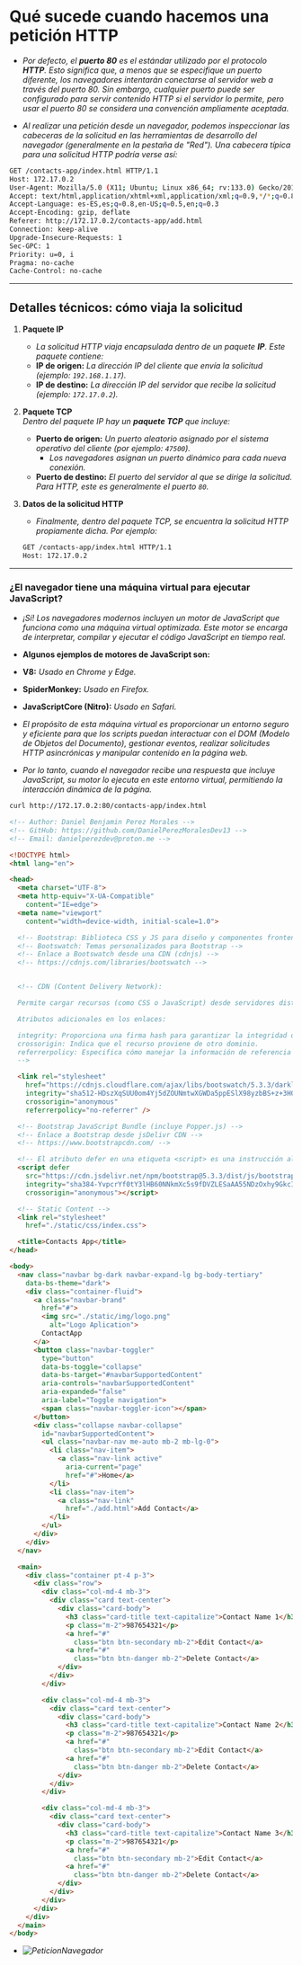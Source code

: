 
# **Qué sucede cuando hacemos una petición HTTP**

- *Por defecto, el **puerto 80** es el estándar utilizado por el protocolo **HTTP**. Esto significa que, a menos que se especifique un puerto diferente, los navegadores intentarán conectarse al servidor web a través del puerto 80. Sin embargo, cualquier puerto puede ser configurado para servir contenido HTTP si el servidor lo permite, pero usar el puerto 80 se considera una convención ampliamente aceptada.*

- *Al realizar una petición desde un navegador, podemos inspeccionar las cabeceras de la solicitud en las herramientas de desarrollo del navegador (generalmente en la pestaña de "Red"). Una cabecera típica para una solicitud HTTP podría verse así:*

```bash
GET /contacts-app/index.html HTTP/1.1
Host: 172.17.0.2
User-Agent: Mozilla/5.0 (X11; Ubuntu; Linux x86_64; rv:133.0) Gecko/20100101 Firefox/133.0
Accept: text/html,application/xhtml+xml,application/xml;q=0.9,*/*;q=0.8
Accept-Language: es-ES,es;q=0.8,en-US;q=0.5,en;q=0.3
Accept-Encoding: gzip, deflate
Referer: http://172.17.0.2/contacts-app/add.html
Connection: keep-alive
Upgrade-Insecure-Requests: 1
Sec-GPC: 1
Priority: u=0, i
Pragma: no-cache
Cache-Control: no-cache
```

---

## **Detalles técnicos: cómo viaja la solicitud**

1. **Paquete IP**  
   - *La solicitud HTTP viaja encapsulada dentro de un paquete **IP**. Este paquete contiene:*
   - **IP de origen:** *La dirección IP del cliente que envía la solicitud (ejemplo: `192.168.1.17`).*
   - **IP de destino:** *La dirección IP del servidor que recibe la solicitud (ejemplo: `172.17.0.2`).*

2. **Paquete TCP**  
   *Dentro del paquete IP hay un **paquete TCP** que incluye:*
   - **Puerto de origen:** *Un puerto aleatorio asignado por el sistema operativo del cliente (por ejemplo: `47500`).*
     - *Los navegadores asignan un puerto dinámico para cada nueva conexión.*
   - **Puerto de destino:** *El puerto del servidor al que se dirige la solicitud. Para HTTP, este es generalmente el puerto `80`.*

3. **Datos de la solicitud HTTP**  
   - *Finalmente, dentro del paquete TCP, se encuentra la solicitud HTTP propiamente dicha. Por ejemplo:*

   ```bash
   GET /contacts-app/index.html HTTP/1.1
   Host: 172.17.0.2
   ```

---

### **¿El navegador tiene una máquina virtual para ejecutar JavaScript?**

- *¡Sí! Los navegadores modernos incluyen un motor de JavaScript que funciona como una máquina virtual optimizada. Este motor se encarga de interpretar, compilar y ejecutar el código JavaScript en tiempo real.*

- **Algunos ejemplos de motores de JavaScript son:**

- **V8:** *Usado en Chrome y Edge.*
- **SpiderMonkey:** *Usado en Firefox.*
- **JavaScriptCore (Nitro):** *Usado en Safari.*

- *El propósito de esta máquina virtual es proporcionar un entorno seguro y eficiente para que los scripts puedan interactuar con el DOM (Modelo de Objetos del Documento), gestionar eventos, realizar solicitudes HTTP asincrónicas y manipular contenido en la página web.*

- *Por lo tanto, cuando el navegador recibe una respuesta que incluye JavaScript, su motor lo ejecuta en este entorno virtual, permitiendo la interacción dinámica de la página.*

```bash
curl http://172.17.0.2:80/contacts-app/index.html
```

```html
<!-- Author: Daniel Benjamin Perez Morales -->
<!-- GitHub: https://github.com/DanielPerezMoralesDev13 -->
<!-- Email: danielperezdev@proton.me -->

<!DOCTYPE html>
<html lang="en">

<head>
  <meta charset="UTF-8">
  <meta http-equiv="X-UA-Compatible"
    content="IE=edge">
  <meta name="viewport"
    content="width=device-width, initial-scale=1.0">

  <!-- Bootstrap: Biblioteca CSS y JS para diseño y componentes frontend -->
  <!-- Bootswatch: Temas personalizados para Bootstrap -->
  <!-- Enlace a Bootswatch desde una CDN (cdnjs) -->
  <!-- https://cdnjs.com/libraries/bootswatch -->


  <!-- CDN (Content Delivery Network):

  Permite cargar recursos (como CSS o JavaScript) desde servidores distribuidos globalmente, mejorando la velocidad de carga y disponibilidad.

  Atributos adicionales en los enlaces:

  integrity: Proporciona una firma hash para garantizar la integridad del fichero descargado.
  crossorigin: Indica que el recurso proviene de otro dominio.
  referrerpolicy: Especifica cómo manejar la información de referencia (en este caso, no se envía información)
  -->

  <link rel="stylesheet"
    href="https://cdnjs.cloudflare.com/ajax/libs/bootswatch/5.3.3/darkly/bootstrap.min.css"
    integrity="sha512-HDszXqSUU0om4Yj5dZOUNmtwXGWDa5ppESlX98yzbBS+z+3HQ8a/7kcdI1dv+jKq+1V5b01eYurE7+yFjw6Rdg=="
    crossorigin="anonymous"
    referrerpolicy="no-referrer" />

  <!-- Bootstrap JavaScript Bundle (incluye Popper.js) -->
  <!-- Enlace a Bootstrap desde jsDelivr CDN -->
  <!-- https://www.bootstrapcdn.com/ -->

  <!-- El atributo defer en una etiqueta <script> es una instrucción al navegador que indica que el script debe ser descargado en segundo plano y ejecutado solo después de que el documento HTML haya sido completamente analizado (parsing). Es útil para mejorar el rendimiento de carga de las páginas. -->
  <script defer
    src="https://cdn.jsdelivr.net/npm/bootstrap@5.3.3/dist/js/bootstrap.bundle.min.js"
    integrity="sha384-YvpcrYf0tY3lHB60NNkmXc5s9fDVZLESaAA55NDzOxhy9GkcIdslK1eN7N6jIeHz"
    crossorigin="anonymous"></script>

  <!-- Static Content -->
  <link rel="stylesheet"
    href="./static/css/index.css">

  <title>Contacts App</title>
</head>

<body>
  <nav class="navbar bg-dark navbar-expand-lg bg-body-tertiary"
    data-bs-theme="dark">
    <div class="container-fluid">
      <a class="navbar-brand"
        href="#">
        <img src="./static/img/logo.png"
          alt="Logo Aplication">
        ContactApp
      </a>
      <button class="navbar-toggler"
        type="button"
        data-bs-toggle="collapse"
        data-bs-target="#navbarSupportedContent"
        aria-controls="navbarSupportedContent"
        aria-expanded="false"
        aria-label="Toggle navigation">
        <span class="navbar-toggler-icon"></span>
      </button>
      <div class="collapse navbar-collapse"
        id="navbarSupportedContent">
        <ul class="navbar-nav me-auto mb-2 mb-lg-0">
          <li class="nav-item">
            <a class="nav-link active"
              aria-current="page"
              href="#">Home</a>
          </li>
          <li class="nav-item">
            <a class="nav-link"
              href="./add.html">Add Contact</a>
          </li>
        </ul>
      </div>
    </div>
  </nav>

  <main>
    <div class="container pt-4 p-3">
      <div class="row">
        <div class="col-md-4 mb-3">
          <div class="card text-center">
            <div class="card-body">
              <h3 class="card-title text-capitalize">Contact Name 1</h3>
              <p class="m-2">987654321</p>
              <a href="#"
                class="btn btn-secondary mb-2">Edit Contact</a>
              <a href="#"
                class="btn btn-danger mb-2">Delete Contact</a>
            </div>
          </div>
        </div>

        <div class="col-md-4 mb-3">
          <div class="card text-center">
            <div class="card-body">
              <h3 class="card-title text-capitalize">Contact Name 2</h3>
              <p class="m-2">987654321</p>
              <a href="#"
                class="btn btn-secondary mb-2">Edit Contact</a>
              <a href="#"
                class="btn btn-danger mb-2">Delete Contact</a>
            </div>
          </div>
        </div>

        <div class="col-md-4 mb-3">
          <div class="card text-center">
            <div class="card-body">
              <h3 class="card-title text-capitalize">Contact Name 3</h3>
              <p class="m-2">987654321</p>
              <a href="#"
                class="btn btn-secondary mb-2">Edit Contact</a>
              <a href="#"
                class="btn btn-danger mb-2">Delete Contact</a>
            </div>
          </div>
        </div>
      </div>
    </div>
  </main>
</body>
```

- *![PeticionNavegador](/Images/PeticionNavegador.png "/Images/PeticionNavegador.png")*

